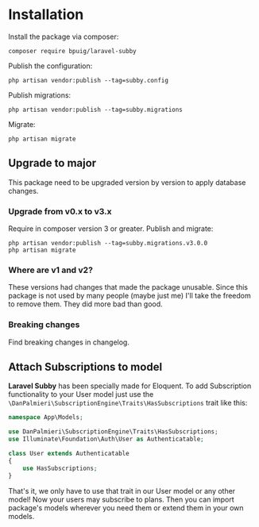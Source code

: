 # Installation

Install the package via composer:

```shell
composer require bpuig/laravel-subby
```

Publish the configuration:

```shell
php artisan vendor:publish --tag=subby.config
```

Publish migrations:

```shell
php artisan vendor:publish --tag=subby.migrations
```

Migrate:

```shell
php artisan migrate
```

## Upgrade to major

This package need to be upgraded version by version to apply database changes.

### Upgrade from v0.x to v3.x

Require in composer version 3 or greater. Publish and migrate:

```shell
php artisan vendor:publish --tag=subby.migrations.v3.0.0
php artisan migrate
```

### Where are v1 and v2?

These versions had changes that made the package unusable. Since this package is not used by many people (maybe just me)
I'll take the freedom to remove them. They did more bad than good.

### Breaking changes

Find breaking changes in changelog.

## Attach Subscriptions to model<a name="attach-subscription"></a>

**Laravel Subby** has been specially made for Eloquent. To add Subscription functionality to your User model just use
the `\DanPalmieri\SubscriptionEngine\Traits\HasSubscriptions` trait like this:

```php
namespace App\Models;

use DanPalmieri\SubscriptionEngine\Traits\HasSubscriptions;
use Illuminate\Foundation\Auth\User as Authenticatable;

class User extends Authenticatable
{
    use HasSubscriptions;
}
```

That's it, we only have to use that trait in our User model or any other model! Now your users may subscribe to plans.
Then you can import package's models wherever you need them or extend them in your own models.
